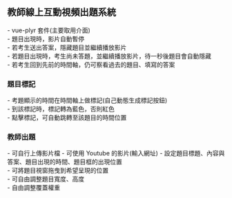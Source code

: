 <h2>教師線上互動視頻出題系統</h2>
- vue-plyr 套件(主要取用介面)<br />
- 題目出現時，影片自動暫停<br />
- 若考生送出答案，隱藏題目並繼續播放影片<br />
- 若題目出現時，考生尚未答題，並繼續播放影片，待一秒後題目會自動隱藏<br />
- 若考生回到先前的時間軸，仍可察看過去的題目、填寫的答案<br />

<h3>題目標記</h3>
- 考題顯示的時間在時間軸上做標記(自己動態生成標記按鈕)<br />
- 到該標記時，標記轉為藍色，否則紅色<br />
- 點擊標記，可自動跳轉至該題目的時間位置<br />

<h3>教師出題</h3>
- 可自行上傳影片檔
- 可使用 Youtube 的影片(輸入網址)
- 設定題目標題、內容與答案、題目出現的時間、題目框的出現位置<br />
- 可將題目視窗拖曳到希望呈現的位置<br />
- 可自由調整題目寬度、高度<br />
- 自由調整覆蓋權重<br />